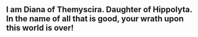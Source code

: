 ## I am Diana of Themyscira. Daughter of Hippolyta. In the name of all that is good, your wrath upon this world is over!
